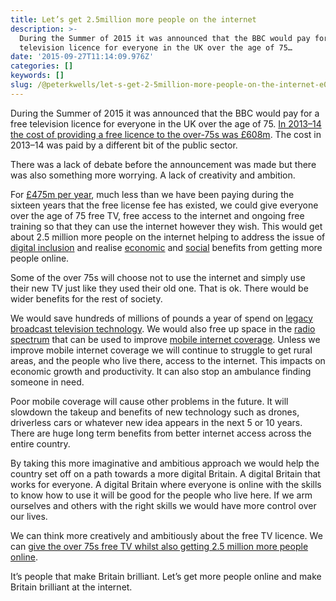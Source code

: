 ```yaml
---
title: Let’s get 2.5million more people on the internet
description: >-
  During the Summer of 2015 it was announced that the BBC would pay for a free
  television licence for everyone in the UK over the age of 75…
date: '2015-09-27T11:14:09.976Z'
categories: []
keywords: []
slug: /@peterkwells/let-s-get-2-5million-more-people-on-the-internet-e07fc1a6be7e
---
```


During the Summer of 2015 it was announced that the BBC would pay for a free television licence for everyone in the UK over the age of 75. [In 2013–14 the cost of providing a free licence to the over-75s was £608m](http://www.bbc.co.uk/news/uk-politics-33414693). The cost in 2013–14 was paid by a different bit of the public sector.

There was a lack of debate before the announcement was made but there was also something more worrying. A lack of creativity and ambition.

For [£475m per year](https://docs.google.com/document/d/1F9JwKhLfvWcxPZtuY2YeuBDceFow0pEWI0NwwLXG0T0/edit), much less than we have been paying during the sixteen years that the free license fee has existed, we could give everyone over the age of 75 free TV, free access to the internet and ongoing free training so that they can use the internet however they wish. This would get about 2.5 million more people on the internet helping to address the issue of [digital inclusion](https://digitalinclusion.blog.gov.uk/2015/08/20/focus-on-local-digital-inclusion/) and realise [economic](http://press.labour.org.uk/post/103590727709/chi-onwurah-mp-welcomes-report-that-would-help) and [social](http://www.scvo.org.uk/blog/lets-talk-about-digital-participation/) benefits from getting more people online.

Some of the over 75s will choose not to use the internet and simply use their new TV just like they used their old one. That is ok. There would be wider benefits for the rest of society.

We would save hundreds of millions of pounds a year of spend on [legacy broadcast television technology](http://consumers.ofcom.org.uk/tv-radio/television/how-tv-transmitters-transformed-and-towered-over-the-uk/). We would also free up space in the [radio spectrum](https://en.wikipedia.org/wiki/Radio_spectrum) that can be used to improve [mobile internet coverage](http://www.ofcom.org.uk/mobile-coverage). Unless we improve mobile internet coverage we will continue to struggle to get rural areas, and the people who live there, access to the internet. This impacts on economic growth and productivity. It can also stop an ambulance finding someone in need.

Poor mobile coverage will cause other problems in the future. It will slowdown the takeup and benefits of new technology such as drones, driverless cars or whatever new idea appears in the next 5 or 10 years. There are huge long term benefits from better internet access across the entire country.

By taking this more imaginative and ambitious approach we would help the country set off on a path towards a more digital Britain. A digital Britain that works for everyone. A digital Britain where everyone is online with the skills to know how to use it will be good for the people who live here. If we arm ourselves and others with the right skills we would have more control over our lives.

We can think more creatively and ambitiously about the free TV licence. We can [give the over 75s free TV whilst also getting 2.5 million more people online](https://docs.google.com/document/d/1F9JwKhLfvWcxPZtuY2YeuBDceFow0pEWI0NwwLXG0T0/edit#).

It’s people that make Britain brilliant. Let’s get more people online and make Britain brilliant at the internet.